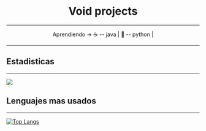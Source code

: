 <h1 align="center">Void projects</h1>

-----

<div align="center">  
Aprendiendo → ☕ -- java  | 🐍 -- python  | 
</div>

-----

<h2>Estadisticas</h2>

-----

<a href="https://github.com/anuraghazra/github-readme-stats">
  <img align="center" src="https://github-readme-stats.vercel.app/api?username=anuraghazra&show_icons=true&theme=onedark" />
</a>

  
  
 <h2>Lenguajes mas usados</h2>

-----

[![Top Langs](https://github-readme-stats.vercel.app/api/top-langs/?username=lvoidi&layout=compact)](https://github.com/anuraghazra/github-readme-stats)
